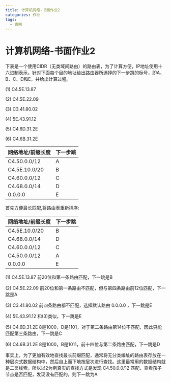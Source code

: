 ```yaml
---
title: 计算机网络-书面作业2
categories: 作业
tags:
  - 寄网
---
```

# 计算机网络-书面作业2

下表是一个使用CIDR（无类域间路由）的路由表，为了计算方便，IP地址使用十六进制表示。针对下面每个目的地址给出路由器所选择的下一步跳的标号，即A、B、C、D和E，并给出计算过程。

(1)   C4.5E.13.87

(2)   C4.5E.22.09

(3)   C3.41.80.02

(4)   5E.43.91.12

(5)   C4.6D.31.2E

(6)   C4.6B.31.2E

| 网络地址/前缀长度 | **下一步跳** |
| ----------------- | ------------ |
| C4.50.0.0/12      | A            |
| C4.5E.10.0/20     | B            |
| C4.60.0.0/12      | C            |
| C4.68.0.0/14      | D            |
| 0.0.0.0           | E            |

首先方便最长匹配,将路由表重新排序:

| 网络地址/前缀长度 | **下一步跳** |
| ----------------- | ------------ |
| C4.5E.10.0/20     | B            |
| C4.68.0.0/14      | D            |
| C4.60.0.0/12      | C            |
| C4.50.0.0/12      | A            |
| 0.0.0.0           | E            |

(1)   C4.5E.13.87 前20位和第一条路由匹配，下一跳是B

(2)   C4.5E.22.09 前20位和第一条路由不匹配，但与第四条路由前12位匹配，下一跳是A

(3)   C3.41.80.02 前四条路由都不匹配，选择默认路由  0.0.0.0  ，下一跳是E

(4)   5E.43.91.12 和(3)类似，下一跳是E

(5)   C4.6D.31.2E 8是1000，D是1101，对于第二条路由第14位不匹配，因此只能匹配第三条路由，下一跳是C

(6)   C4.6B.31.2E 8是1000，B是1011，前十四位与第二条路由匹配，下一跳是D

事实上，为了更加有效地查找最长前缀匹配，通常将无分类编址的路由表存放在一种层次式数据结构中，然后自上而下地按层次进行查找。这里最常用的数据结构就是二叉线索。所以以2为例真实的查找方式是发现  C4.50.0.0/12  匹配，查看孩子节点是否匹配，发现没有匹配的，则下一跳为A
